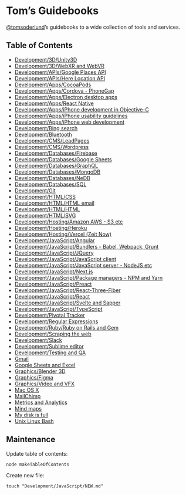 # Tom’s Guidebooks

[@tomsoderlund](https://twitter.com/tomsoderlund)’s guidebooks to a wide collection of tools and services.

## Table of Contents

- [Development/3D/Unity3D](./Development/3D/Unity3D.md)
- [Development/3D/WebXR and WebVR](./Development/3D/WebXR%20and%20WebVR.md)
- [Development/APIs/Google Places API](./Development/APIs/Google%20Places%20API.md)
- [Development/APIs/Here Location API](./Development/APIs/Here%20Location%20API.md)
- [Development/Apps/CocoaPods](./Development/Apps/CocoaPods.md)
- [Development/Apps/Cordova - PhoneGap](./Development/Apps/Cordova%20-%20PhoneGap.md)
- [Development/Apps/Electron desktop apps](./Development/Apps/Electron%20desktop%20apps.md)
- [Development/Apps/React Native](./Development/Apps/React%20Native.md)
- [Development/Apps/iPhone development in Objective-C](./Development/Apps/iPhone%20development%20in%20Objective-C.md)
- [Development/Apps/iPhone usability guidelines](./Development/Apps/iPhone%20usability%20guidelines.md)
- [Development/Apps/iPhone web development](./Development/Apps/iPhone%20web%20development.md)
- [Development/Bing search](./Development/Bing%20search.md)
- [Development/Bluetooth](./Development/Bluetooth.md)
- [Development/CMS/LeadPages](./Development/CMS/LeadPages.md)
- [Development/CMS/Wordpress](./Development/CMS/Wordpress.md)
- [Development/Databases/Firebase](./Development/Databases/Firebase.md)
- [Development/Databases/Google Sheets](./Development/Databases/Google%20Sheets.md)
- [Development/Databases/GraphQL](./Development/Databases/GraphQL.md)
- [Development/Databases/MongoDB](./Development/Databases/MongoDB.md)
- [Development/Databases/NeDB](./Development/Databases/NeDB.md)
- [Development/Databases/SQL](./Development/Databases/SQL.md)
- [Development/Git](./Development/Git.md)
- [Development/HTML/CSS](./Development/HTML/CSS.md)
- [Development/HTML/HTML email](./Development/HTML/HTML%20email.md)
- [Development/HTML/HTML](./Development/HTML/HTML.md)
- [Development/HTML/SVG](./Development/HTML/SVG.md)
- [Development/Hosting/Amazon AWS - S3 etc](./Development/Hosting/Amazon%20AWS%20-%20S3%20etc.md)
- [Development/Hosting/Heroku](./Development/Hosting/Heroku.md)
- [Development/Hosting/Vercel (Zeit Now)](./Development/Hosting/Vercel%20(Zeit%20Now).md)
- [Development/JavaScript/Angular](./Development/JavaScript/Angular.md)
- [Development/JavaScript/Bundlers - Babel, Webpack, Grunt](./Development/JavaScript/Bundlers%20-%20Babel,%20Webpack,%20Grunt.md)
- [Development/JavaScript/JQuery](./Development/JavaScript/JQuery.md)
- [Development/JavaScript/JavaScript client](./Development/JavaScript/JavaScript%20client.md)
- [Development/JavaScript/JavaScript server - NodeJS etc](./Development/JavaScript/JavaScript%20server%20-%20NodeJS%20etc.md)
- [Development/JavaScript/Next.js](./Development/JavaScript/Next.js.md)
- [Development/JavaScript/Package managers - NPM and Yarn](./Development/JavaScript/Package%20managers%20-%20NPM%20and%20Yarn.md)
- [Development/JavaScript/Preact](./Development/JavaScript/Preact.md)
- [Development/JavaScript/React-Three-Fiber](./Development/JavaScript/React-Three-Fiber.md)
- [Development/JavaScript/React](./Development/JavaScript/React.md)
- [Development/JavaScript/Svelte and Sapper](./Development/JavaScript/Svelte%20and%20Sapper.md)
- [Development/JavaScript/TypeScript](./Development/JavaScript/TypeScript.md)
- [Development/Pivotal Tracker](./Development/Pivotal%20Tracker.md)
- [Development/Regular Expressions](./Development/Regular%20Expressions.md)
- [Development/Ruby/Ruby on Rails and Gem](./Development/Ruby/Ruby%20on%20Rails%20and%20Gem.md)
- [Development/Scraping the web](./Development/Scraping%20the%20web.md)
- [Development/Slack](./Development/Slack.md)
- [Development/Sublime editor](./Development/Sublime%20editor.md)
- [Development/Testing and QA](./Development/Testing%20and%20QA.md)
- [Gmail](./Gmail.md)
- [Google Sheets and Excel](./Google%20Sheets%20and%20Excel.md)
- [Graphics/Blender 3D](./Graphics/Blender%203D.md)
- [Graphics/Figma](./Graphics/Figma.md)
- [Graphics/Video and VFX](./Graphics/Video%20and%20VFX.md)
- [Mac OS X](./Mac%20OS%20X.md)
- [MailChimp](./MailChimp.md)
- [Metrics and Analytics](./Metrics%20and%20Analytics.md)
- [Mind maps](./Mind%20maps.md)
- [My disk is full](./My%20disk%20is%20full.md)
- [Unix Linux Bash](./Unix%20Linux%20Bash.md)

## Maintenance

Update table of contents:

    node makeTableOfContents

Create new file:

    touch "Development/JavaScript/NEW.md"
